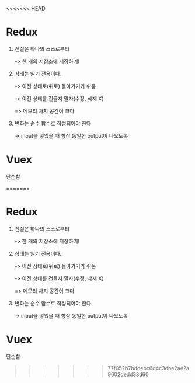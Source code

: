 <<<<<<< HEAD
# Redux

1. 진실은 하나의 소스로부터

   -> 한 개의 저장소에 저장하기!

2. 상태는 읽기 전용이다.

   -> 이전 상태로(뒤로) 돌아가기가 쉬움

   -> 이전 상태를 건들지 말자(수정, 삭제 X)

   => 메모리 차지 공간이 크다

3. 변화는 순수 함수로 작성되어야 한다

   -> input을 넣었을 때 항상 동일한 output이 나오도록



# Vuex

단순함

=======
# Redux

1. 진실은 하나의 소스로부터

   -> 한 개의 저장소에 저장하기!

2. 상태는 읽기 전용이다.

   -> 이전 상태로(뒤로) 돌아가기가 쉬움

   -> 이전 상태를 건들지 말자(수정, 삭제 X)

   => 메모리 차지 공간이 크다

3. 변화는 순수 함수로 작성되어야 한다

   -> input을 넣었을 때 항상 동일한 output이 나오도록



# Vuex

단순함

>>>>>>> 77f052b7bddebc6d4c3dbe2ae2a9602dedd33d60
